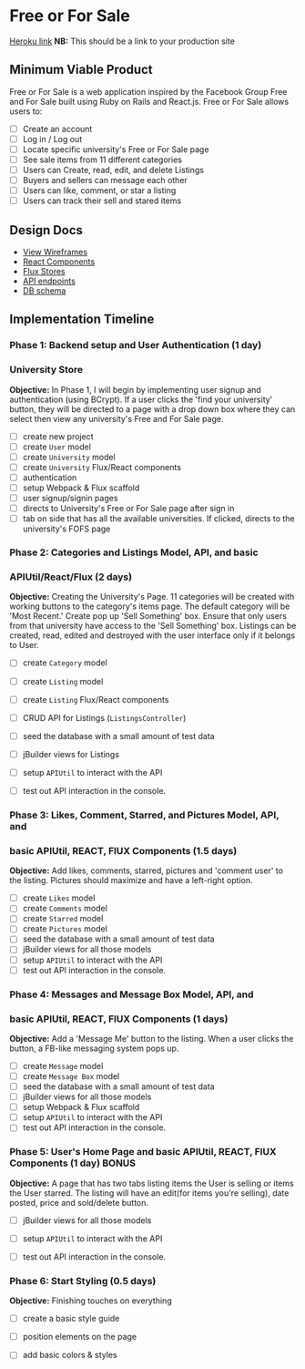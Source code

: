 # Free or For Sale

[Heroku link][heroku] **NB:** This should be a link to your production site

[heroku]: http://www.herokuapp.com

## Minimum Viable Product

Free or For Sale is a web application inspired by the Facebook Group Free and
For Sale built using Ruby on Rails and React.js.
Free or For Sale allows users to:

<!-- This is a Markdown checklist. Use it to keep track of your
progress. Put an x between the brackets for a checkmark: [x] -->

- [ ] Create an account
- [ ] Log in / Log out
- [ ] Locate specific university's Free or For Sale page
- [ ] See sale items from 11 different categories
- [ ] Users can Create, read, edit, and delete Listings
- [ ] Buyers and sellers can message each other
- [ ] Users can like, comment, or star a listing
- [ ] Users can track their sell and stared items

## Design Docs
* [View Wireframes][views]
* [React Components][components]
* [Flux Stores][stores]
* [API endpoints][api-endpoints]
* [DB schema][schema]

[views]: ./docs/views.md
[components]: ./docs/components.md
[stores]: ./docs/stores.md
[api-endpoints]: ./docs/api-endpoints.md
[schema]: ./docs/schema.md

## Implementation Timeline

### Phase 1: Backend setup and User Authentication (1 day)
### University Store

**Objective:** In Phase 1, I will begin by implementing user signup and
authentication (using BCrypt). If a user clicks the 'find your university'
button, they will be directed to a page with a drop down box where they can
select then view any university's Free and For Sale page.

- [ ] create new project
- [ ] create `User` model
- [ ] create `University` model
- [ ] create `University` Flux/React components
- [ ] authentication
- [ ] setup Webpack & Flux scaffold
- [ ] user signup/signin pages
- [ ] directs to University's Free or For Sale page after sign in
- [ ] tab on side that has all the available universities. If clicked, directs to the university's FOFS page

### Phase 2: Categories and Listings Model, API, and basic
### APIUtil/React/Flux (2 days)

**Objective:** Creating the University's Page. 11 categories will be created
with working buttons to the category's items page. The default category will
be 'Most Recent.' Create pop up 'Sell Something' box. Ensure that only users
from that university have access to the 'Sell Something' box. Listings can be
created, read, edited and destroyed with the user interface only if it
belongs to User.  

- [ ] create `Category` model
- [ ] create `Listing` model
- [ ] create `Listing` Flux/React components
- [ ] CRUD API for Listings (`ListingsController`)
- [ ] seed the database with a small amount of test data
- [ ] jBuilder views for Listings
- [ ] setup `APIUtil` to interact with the API
- [ ] test out API interaction in the console.


### Phase 3: Likes, Comment, Starred, and Pictures Model, API, and
### basic APIUtil, REACT, FlUX Components (1.5 days)

**Objective:** Add likes, comments, starred, pictures and 'comment
user' to the listing. Pictures should maximize and have a left-right option.

- [ ] create `Likes` model
- [ ] create `Comments` model
- [ ] create `Starred` model
- [ ] create `Pictures` model
- [ ] seed the database with a small amount of test data
- [ ] jBuilder views for all those models
- [ ] setup `APIUtil` to interact with the API
- [ ] test out API interaction in the console.

### Phase 4: Messages and Message Box Model, API, and
### basic APIUtil, REACT, FlUX Components (1 days)

**Objective:** Add a 'Message Me' button to the listing. When a user clicks
the button, a FB-like messaging system pops up.

- [ ] create `Message` model
- [ ] create `Message Box` model
- [ ] seed the database with a small amount of test data
- [ ] jBuilder views for all those models
- [ ] setup Webpack & Flux scaffold
- [ ] setup `APIUtil` to interact with the API
- [ ] test out API interaction in the console.

### Phase 5: User's Home Page and basic APIUtil, REACT, FlUX Components (1 day) BONUS

**Objective:** A page that has two tabs listing items the User is selling or
items the User starred. The listing will have an edit(for items you're selling),
date posted, price and sold/delete button.

- [ ] jBuilder views for all those models
- [ ] setup `APIUtil` to interact with the API
- [ ] test out API interaction in the console.



### Phase 6: Start Styling (0.5 days)

**Objective:** Finishing touches on everything

- [ ] create a basic style guide
- [ ] position elements on the page
- [ ] add basic colors & styles



[phase-one]: ./docs/phases/phase1.md
[phase-two]: ./docs/phases/phase2.md
[phase-three]: ./docs/phases/phase3.md
[phase-four]: ./docs/phases/phase4.md
[phase-five]: ./docs/phases/phase5.md
